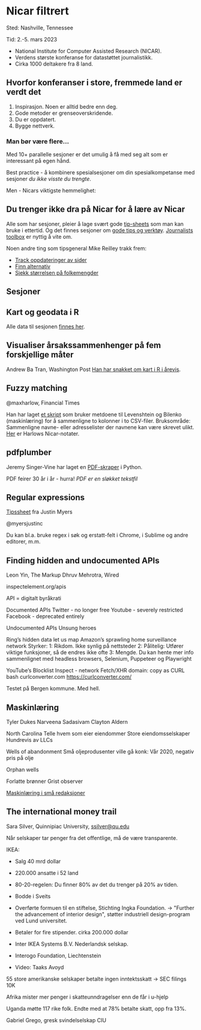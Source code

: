 Nicar filtrert
==============

Sted: Nashville, Tennessee

Tid: 2.-5. mars 2023

- National Institute for Computer Assisted Research (NICAR).
- Verdens største konferanse for datastøttet journalistikk.
- Cirka 1000 deltakere fra 8 land.

## Hvorfor konferanser i store, fremmede land er verdt det
1. Inspirasjon. Noen er alltid bedre enn deg.
2. Gode metoder er grenseoverskridende.
3. Du er oppdatert.
4. Bygge nettverk.

### Man bør være flere...
Med 10+ parallelle sesjoner er det umulig å få med seg alt som er interessant på egen hånd.

Best practice - å kombinere spesialsesjoner om din spesialkompetanse med sesjoner *du ikke visste du trengte*.

Men - Nicars viktigste hemmelighet:

## Du trenger ikke dra på Nicar for å lære av Nicar

Alle som har sesjoner, pleier å lage svært gode [tip-sheets](https://www.ire.org/training/conferences/nicar-2023/nicar-2023-tipsheets/) som man kan bruke i ettertid.
Og det finnes sesjoner om [gode tips og verktøy](https://ire-resources.s3.us-west-1.amazonaws.com/tipsheets/20230302-30004.pdf).
[Journalists toolbox](https://www.journaliststoolbox.org/) er nyttig å vite om.

Noen andre ting som tipsgeneral Mike Reilley trakk frem:
- [Track oppdateringer av sider](http://Distill.io)
- [Finn alternativ](http://AlternativeTo.net)
- [Sjekk størrelsen på folkemengder](http://mapchecking.com)


Sesjoner
--------

## Kart og geodata i R

Alle data til sesjonen [finnes her](https://paldhous.github.io/NICAR/2023/r-sf-mapping-geo-analysis.html).


## Visualiser årsakssammenhenger på fem forskjellige måter
Andrew Ba Tran, Washington Post
[Han har snakket om kart i R i årevis](https://nicar.r-journalism.com/2023/data_prep.html).


## Fuzzy matching
@maxharlow, Financial Times

Han har laget [et skript](http://github.com/maxharlow/csvmatch) som bruker metdoene til Levenshtein og Bilenko (maskinlæring) for å sammenligne to kolonner i to CSV-filer.
Bruksområde: Sammenligne navne- eller adresselister der navnene kan være skrevet ulikt.
[Her](http://bit.ly/nicar23-fuzzy) er Harlows Nicar-notater.

## pdfplumber
Jeremy Singer-Vine har laget en [PDF-skraper](https://github.com/jsvine/pdfplumber) i Python.

PDF feirer 30 år i år - hurra!
*PDF er en sløkket tekstfil*

## Regular expressions
[Tipssheet](http://jmye.rs/nicar-regex) fra Justin Myers 

@myersjustinc

Du kan bl.a. bruke regex i søk og erstatt-felt i Chrome, i Sublime og andre editorer, m.m.

## Finding hidden and undocumented APIs
Leon Yin, The Markup
Dhruv Mehrotra, Wired

inspectelement.org/apis

API = digitalt byråkrati

Documented APIs
Twitter - no longer free
Youtube - severely restricted
Facebook - deprecated entirely

Undocumented APIs
Unsung heroes

Ring’s hidden data let us map Amazon’s sprawling home surveillance network
Styrker:
1: Rikdom. Ikke synlig på nettsteder
2: Pålitelig: Utfører viktige funksjoner, så de endres ikke ofte
3: Mengde. Du kan hente mer info sammenlignet med headless browsers, Selenium, Puppeteer og Playwright

YouTube’s Blocklist
Inspect - network
Fetch/XHR
domain:
copy as CURL bash
curlconverter.com
https://curlconverter.com/

Testet på Bergen kommune. Med hell.

## Maskinlæring
Tyler Dukes
Narveena Sadasivam
Clayton Aldern

North Carolina
Telle hvem som eier eiendommer
Store eiendomsselskaper
Hundrevis av LLCs

Wells of abandonment
Små oljeprodusenter ville gå konk: Vår 2020, negativ pris på olje

Orphan wells

Forlatte brønner
Grist observer

[Maskinlæring i små redaksjoner](tinyurl.com/NICAR23-Supercharge)


## The international money trail
Sara Silver, Quinnipiac University, ssilver@qu.edu

Når selskaper tar penger fra det offentlige, må de være transparente.

IKEA: 
* Salg 40 mrd dollar
* 220.000 ansatte i 52 land
* 80-20-regelen: Du finner 80% av det du trenger på 20% av tiden.
* Bodde i Sveits
* Overførte formuen til en stiftelse, Stichting Ingka Foundation. -> "Further the advancement of interior design", støtter industriell design-program ved Lund universitet.
* Betaler for fire stipender. cirka 200.000 dollar

* Inter IKEA Systems B.V. Nederlandsk selskap.
* Interogo Foundation, Liechtenstein
* Video: Taaks Avoyd

55 store amerikanske selskaper betalte ingen inntektsskatt -> SEC filings 10K

Afrika mister mer penger i skatteunndragelser enn de får i u-hjelp

Uganda møtte 117 rike folk. Endte med at 78% betalte skatt, opp fra 13%.

Gabriel Grego, gresk svindelselskap CIU
